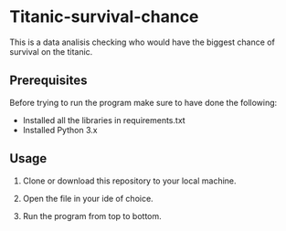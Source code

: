 # Titanic-survival-chance
This is a data analisis checking who would have the biggest chance of survival on the titanic.

## Prerequisites
Before trying to run the program make sure to have done the following:
 - Installed all the libraries in requirements.txt
 - Installed Python 3.x

## Usage 
1. Clone or download this repository to your local machine.

2. Open the file in your ide of choice.

3. Run the program from top to bottom.